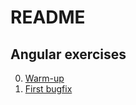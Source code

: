 # README

## Angular exercises

0. [Warm-up](https://github.com/FullWebEx/Angular_00)
1. [First bugfix](https://github.com/FullWebEx/Angular_01)
